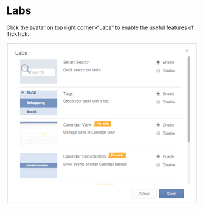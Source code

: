 # Labs
Click the avatar on top right corner>“Labs” to enable the useful features of TickTick.

![](../images/image1.10W.png)
